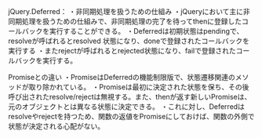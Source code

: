 jQuery.Deferred：
・非同期処理を扱うための仕組み
・jQueryにおいて主に非同期処理を扱うための仕組みで、非同期処理の完了を待ってthenに登録したコールバックを実行することができる。
・Deferredは初期状態はpendingで、resolveが呼ばれるとresolved
状態になり、doneで登録されたコールバックを実行する
・またrejectが呼ばれるとrejected状態になり、failで登録されたコールバックを実行する。

Promiseとの違い
・PromiseはDeferredの機能制限版で、状態遷移関連のメソッドが取り除かれている。
・Promiseは最初に決定された状態を保ち、その後呼び出されたresolve/rejectは無視する。また、thenが返す新しいPromiseは、元のオブジェクトとは異なる状態に決定できる。
・これに対し、Deferredはresolveやrejectを持つため、関数の返値をPromiseにしておけば、関数の外側で状態が決定される心配がない。
